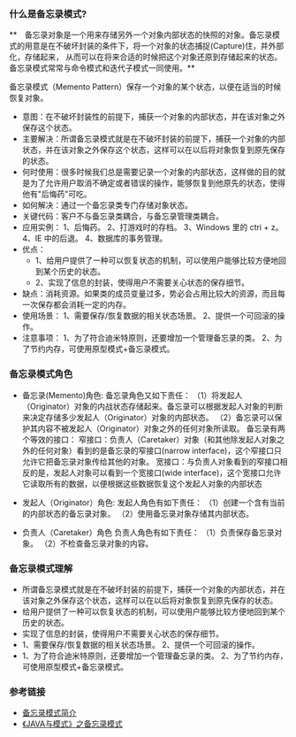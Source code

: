 ### 什么是备忘录模式?
**　备忘录对象是一个用来存储另外一个对象内部状态的快照的对象。备忘录模式的用意是在不破坏封装的条件下，将一个对象的状态捕捉(Capture)住，并外部化，存储起来，
从而可以在将来合适的时候把这个对象还原到存储起来的状态。备忘录模式常常与命令模式和迭代子模式一同使用。**

备忘录模式（Memento Pattern）保存一个对象的某个状态，以便在适当的时候恢复对象。

* 意图：在不破坏封装性的前提下，捕获一个对象的内部状态，并在该对象之外保存这个状态。
* 主要解决：所谓备忘录模式就是在不破坏封装的前提下，捕获一个对象的内部状态，并在该对象之外保存这个状态，这样可以在以后将对象恢复到原先保存的状态。
* 何时使用：很多时候我们总是需要记录一个对象的内部状态，这样做的目的就是为了允许用户取消不确定或者错误的操作，能够恢复到他原先的状态，使得他有"后悔药"可吃。
* 如何解决：通过一个备忘录类专门存储对象状态。
* 关键代码：客户不与备忘录类耦合，与备忘录管理类耦合。
* 应用实例： 1、后悔药。 2、打游戏时的存档。 3、Windows 里的 ctri + z。 4、IE 中的后退。 4、数据库的事务管理。
* 优点： 
    * 1、给用户提供了一种可以恢复状态的机制，可以使用户能够比较方便地回到某个历史的状态。 
    * 2、实现了信息的封装，使得用户不需要关心状态的保存细节。
* 缺点：消耗资源。如果类的成员变量过多，势必会占用比较大的资源，而且每一次保存都会消耗一定的内存。
* 使用场景： 1、需要保存/恢复数据的相关状态场景。 2、提供一个可回滚的操作。
* 注意事项： 1、为了符合迪米特原则，还要增加一个管理备忘录的类。 2、为了节约内存，可使用原型模式+备忘录模式。

### 备忘录模式角色
* 备忘录(Memento)角色:
备忘录角色又如下责任：
（1）将发起人（Originator）对象的内战状态存储起来。备忘录可以根据发起人对象的判断来决定存储多少发起人（Originator）对象的内部状态。
（2）备忘录可以保护其内容不被发起人（Originator）对象之外的任何对象所读取。
备忘录有两个等效的接口：
窄接口：负责人（Caretaker）对象（和其他除发起人对象之外的任何对象）看到的是备忘录的窄接口(narrow interface)，这个窄接口只允许它把备忘录对象传给其他的对象。
宽接口：与负责人对象看到的窄接口相反的是，发起人对象可以看到一个宽接口(wide interface)，这个宽接口允许它读取所有的数据，以便根据这些数据恢复这个发起人对象的内部状态

* 发起人（Originator）角色:
发起人角色有如下责任：
（1）创建一个含有当前的内部状态的备忘录对象。
（2）使用备忘录对象存储其内部状态。

* 负责人（Caretaker）角色
负责人角色有如下责任：
（1）负责保存备忘录对象。
（2）不检查备忘录对象的内容。

### 备忘录模式理解
* 所谓备忘录模式就是在不破坏封装的前提下，捕获一个对象的内部状态，并在该对象之外保存这个状态，这样可以在以后将对象恢复到原先保存的状态。
* 给用户提供了一种可以恢复状态的机制，可以使用户能够比较方便地回到某个历史的状态。 
* 实现了信息的封装，使得用户不需要关心状态的保存细节。
* 1、需要保存/恢复数据的相关状态场景。 2、提供一个可回滚的操作。
* 1、为了符合迪米特原则，还要增加一个管理备忘录的类。 2、为了节约内存，可使用原型模式+备忘录模式。

### 参考链接
* [备忘录模式简介](https://www.runoob.com/design-pattern/memento-pattern.html)
* [《JAVA与模式》之备忘录模式](https://www.cnblogs.com/java-my-life/archive/2012/06/06/2534942.html)